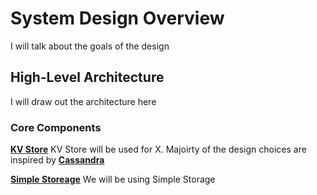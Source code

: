 # System Design Overview

I will talk about the goals of the design

## High-Level Architecture

I will draw out the architecture here

### Core Components
[**KV Store**](./kvstore/index.md)
KV Store will be used for X. Majoirty of the design choices are inspired by [**Cassandra**](https://cassandra.apache.org/doc/latest/cassandra/architecture/index.html)

[**Simple Storeage**](./simple-storage/index.md)
We will be using Simple Storage